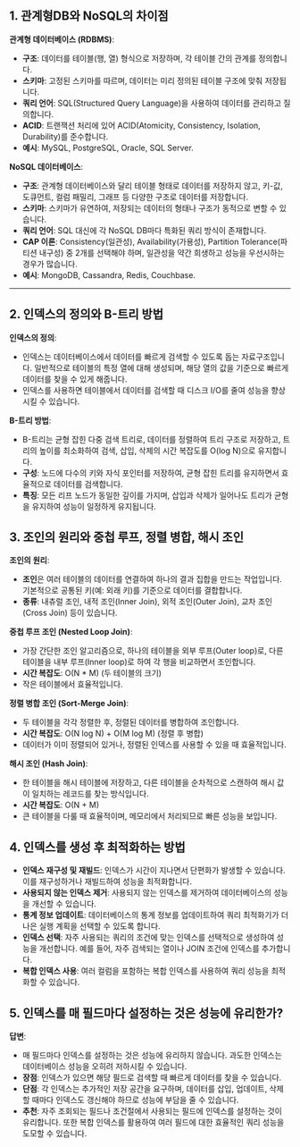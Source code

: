 ## 1. 관계형DB와 NoSQL의 차이점

**관계형 데이터베이스 (RDBMS)**:
- **구조**: 데이터를 테이블(행, 열) 형식으로 저장하며, 각 테이블 간의 관계를 정의합니다.
- **스키마**: 고정된 스키마를 따르며, 데이터는 미리 정의된 테이블 구조에 맞춰 저장됩니다.
- **쿼리 언어**: SQL(Structured Query Language)을 사용하여 데이터를 관리하고 질의합니다.
- **ACID**: 트랜잭션 처리에 있어 ACID(Atomicity, Consistency, Isolation, Durability)를 준수합니다.
- **예시**: MySQL, PostgreSQL, Oracle, SQL Server.

**NoSQL 데이터베이스**:
- **구조**: 관계형 데이터베이스와 달리 테이블 형태로 데이터를 저장하지 않고, 키-값, 도큐먼트, 컬럼 패밀리, 그래프 등 다양한 구조로 데이터를 저장합니다.
- **스키마**: 스키마가 유연하여, 저장되는 데이터의 형태나 구조가 동적으로 변할 수 있습니다.
- **쿼리 언어**: SQL 대신에 각 NoSQL DB마다 특화된 쿼리 방식이 존재합니다.
- **CAP 이론**: Consistency(일관성), Availability(가용성), Partition Tolerance(파티션 내구성) 중 2개를 선택해야 하며, 일관성을 약간 희생하고 성능을 우선시하는 경우가 많습니다.
- **예시**: MongoDB, Cassandra, Redis, Couchbase.

---

## 2. 인덱스의 정의와 B-트리 방법

**인덱스의 정의**:
- 인덱스는 데이터베이스에서 데이터를 빠르게 검색할 수 있도록 돕는 자료구조입니다. 일반적으로 테이블의 특정 열에 대해 생성되며, 해당 열의 값을 기준으로 빠르게 데이터를 찾을 수 있게 해줍니다. 
- 인덱스를 사용하면 테이블에서 데이터를 검색할 때 디스크 I/O를 줄여 성능을 향상시킬 수 있습니다.

**B-트리 방법**:
- B-트리는 균형 잡힌 다중 검색 트리로, 데이터를 정렬하여 트리 구조로 저장하고, 트리의 높이를 최소화하여 검색, 삽입, 삭제의 시간 복잡도를 O(log N)으로 유지합니다.
- **구성**: 노드에 다수의 키와 자식 포인터를 저장하여, 균형 잡힌 트리를 유지하면서 효율적으로 데이터를 검색합니다.
- **특징**: 모든 리프 노드가 동일한 깊이를 가지며, 삽입과 삭제가 일어나도 트리가 균형을 유지하여 성능이 일정하게 유지됩니다.

## 3. 조인의 원리와 중첩 루프, 정렬 병합, 해시 조인

**조인의 원리**:
- **조인**은 여러 테이블의 데이터를 연결하여 하나의 결과 집합을 만드는 작업입니다. 기본적으로 공통된 키(예: 외래 키)를 기준으로 데이터를 결합합니다.
- **종류**: 내츄럴 조인, 내적 조인(Inner Join), 외적 조인(Outer Join), 교차 조인(Cross Join) 등이 있습니다.

**중첩 루프 조인 (Nested Loop Join)**:
- 가장 간단한 조인 알고리즘으로, 하나의 테이블을 외부 루프(Outer loop)로, 다른 테이블을 내부 루프(Inner loop)로 하여 각 행을 비교하면서 조인합니다.
- **시간 복잡도**: O(N * M) (두 테이블의 크기)
- 작은 테이블에서 효율적입니다.

**정렬 병합 조인 (Sort-Merge Join)**:
- 두 테이블을 각각 정렬한 후, 정렬된 데이터를 병합하여 조인합니다.
- **시간 복잡도**: O(N log N) + O(M log M) (정렬 후 병합)
- 데이터가 이미 정렬되어 있거나, 정렬된 인덱스를 사용할 수 있을 때 효율적입니다.

**해시 조인 (Hash Join)**:
- 한 테이블을 해시 테이블에 저장하고, 다른 테이블을 순차적으로 스캔하여 해시 값이 일치하는 레코드를 찾는 방식입니다.
- **시간 복잡도**: O(N + M)
- 큰 테이블을 다룰 때 효율적이며, 메모리에서 처리되므로 빠른 성능을 보입니다.

## 4. 인덱스를 생성 후 최적화하는 방법

- **인덱스 재구성 및 재빌드**: 인덱스가 시간이 지나면서 단편화가 발생할 수 있습니다. 이를 재구성하거나 재빌드하여 성능을 최적화합니다.
- **사용되지 않는 인덱스 제거**: 사용되지 않는 인덱스를 제거하여 데이터베이스의 성능을 개선할 수 있습니다.
- **통계 정보 업데이트**: 데이터베이스의 통계 정보를 업데이트하여 쿼리 최적화기가 더 나은 실행 계획을 선택할 수 있도록 합니다.
- **인덱스 선택**: 자주 사용되는 쿼리의 조건에 맞는 인덱스를 선택적으로 생성하여 성능을 개선합니다. 예를 들어, 자주 검색되는 열이나 JOIN 조건에 인덱스를 추가합니다.
- **복합 인덱스 사용**: 여러 컬럼을 포함하는 복합 인덱스를 사용하여 쿼리 성능을 최적화할 수 있습니다.

## 5. 인덱스를 매 필드마다 설정하는 것은 성능에 유리한가?

**답변**:
- 매 필드마다 인덱스를 설정하는 것은 성능에 유리하지 않습니다. 과도한 인덱스는 데이터베이스 성능을 오히려 저하시킬 수 있습니다.
- **장점**: 인덱스가 있으면 해당 필드로 검색할 때 빠르게 데이터를 찾을 수 있습니다.
- **단점**: 각 인덱스는 추가적인 저장 공간을 요구하며, 데이터를 삽입, 업데이트, 삭제할 때마다 인덱스도 갱신해야 하므로 성능에 부담을 줄 수 있습니다.
- **추천**: 자주 조회되는 필드나 조건절에서 사용되는 필드에 인덱스를 설정하는 것이 유리합니다. 또한 복합 인덱스를 활용하여 여러 필드에 대한 효율적인 쿼리 성능을 도모할 수 있습니다.


